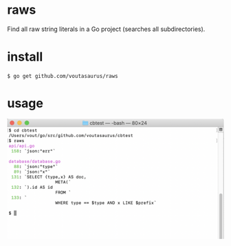# raws

Find all raw string literals in a Go project (searches all subdirectories).

# install

```
$ go get github.com/voutasaurus/raws
```

# usage

![alt text](usage.png)

